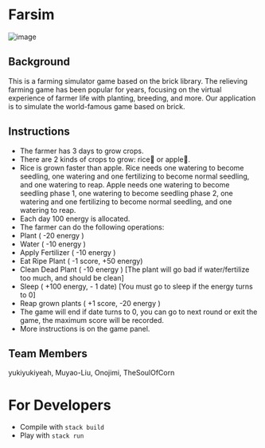 # Farsim
![image]()

## Background
This is a farming simulator game based on the brick library. The relieving farming game has been popular for years, focusing on the virtual experience of farmer life with planting, breeding, and more. Our application is to simulate the world-famous game based on brick.
## Instructions

- The farmer has 3 days to grow crops. 
- There are 2 kinds of crops to grow: rice🌾 or apple🍎.
- Rice is grown faster than apple. Rice needs one watering to become seedling, one watering and one fertilizing to become normal seedling, and one watering to reap. Apple needs one watering to become seedling phase 1, one watering to become seedling phase 2, one watering and one fertilizing to become normal seedling, and one watering to reap.
- Each day 100 energy is allocated.
- The farmer can do the following operations: 
- Plant ( -20 energy )
- Water  ( -10 energy )
- Apply Fertilizer ( -10 energy )
- Eat Ripe Plant ( -1 score, +50 energy) 
- Clean Dead Plant ( -10 energy ) [The plant will go bad if water/fertilize too much, and should be clean]
- Sleep ( +100 energy,  - 1 date)  [You  must go to sleep if the energy turns to 0]
- Reap grown plants ( +1 score,  -20 energy )
- The game will end if date turns to 0, you can go to next round or exit the game, the maximum score will be recorded.
- More instructions is on the game panel.

## Team Members
yukiyukiyeah, Muyao-Liu, Onojimi, TheSoulOfCorn
# For Developers
* Compile with `stack build`
* Play with `stack run`
